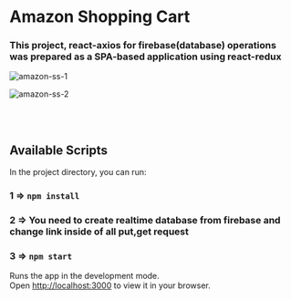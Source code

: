 # Amazon Shopping Cart 


<h3>This project, react-axios for firebase(database) operations was prepared as a SPA-based application using react-redux </h3>

![amazon-ss-1](https://user-images.githubusercontent.com/73909361/184494115-c47a61cc-7bff-4bb0-a079-b50bda1bcbf0.png)

![amazon-ss-2](https://user-images.githubusercontent.com/73909361/184494132-41503731-ee61-42a9-9adb-24a03fd4f2e1.png)
 
<br/>
<br/>

 

## Available Scripts

In the project directory, you can run:
### 1 => `npm install`
### 2 => You need to create realtime database from firebase and change link inside of all put,get request
### 3 => `npm start`


Runs the app in the development mode.\
Open [http://localhost:3000](http://localhost:3000) to view it in your browser.

 

 
